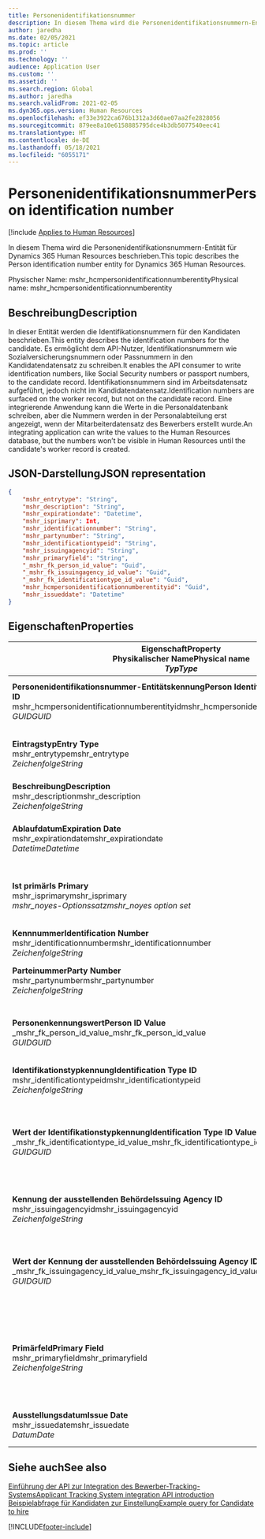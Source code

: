```yaml
---
title: Personenidentifikationsnummer
description: In diesem Thema wird die Personenidentifikationsnummern-Entität für Dynamics 365 Human Resources beschrieben.
author: jaredha
ms.date: 02/05/2021
ms.topic: article
ms.prod: ''
ms.technology: ''
audience: Application User
ms.custom: ''
ms.assetid: ''
ms.search.region: Global
ms.author: jaredha
ms.search.validFrom: 2021-02-05
ms.dyn365.ops.version: Human Resources
ms.openlocfilehash: ef33e3922ca676b1312a3d60ae07aa2fe2828056
ms.sourcegitcommit: 879ee8a10e6158885795dce4b3db5077540eec41
ms.translationtype: HT
ms.contentlocale: de-DE
ms.lasthandoff: 05/18/2021
ms.locfileid: "6055171"
---
```

# <a name="person-identification-number"></a><span data-ttu-id="a81b1-103">Personenidentifikationsnummer</span><span class="sxs-lookup"><span data-stu-id="a81b1-103">Person identification number</span></span>

[!include [Applies to Human Resources](../includes/applies-to-hr.md)]

<span data-ttu-id="a81b1-104">In diesem Thema wird die Personenidentifikationsnummern-Entität für Dynamics 365 Human Resources beschrieben.</span><span class="sxs-lookup"><span data-stu-id="a81b1-104">This topic describes the Person identification number entity for Dynamics 365 Human Resources.</span></span>

<span data-ttu-id="a81b1-105">Physischer Name: mshr_hcmpersonidentificationnumberentity</span><span class="sxs-lookup"><span data-stu-id="a81b1-105">Physical name: mshr_hcmpersonidentificationnumberentity</span></span>

## <a name="description"></a><span data-ttu-id="a81b1-106">Beschreibung</span><span class="sxs-lookup"><span data-stu-id="a81b1-106">Description</span></span>

<span data-ttu-id="a81b1-107">In dieser Entität werden die Identifikationsnummern für den Kandidaten beschrieben.</span><span class="sxs-lookup"><span data-stu-id="a81b1-107">This entity describes the identification numbers for the candidate.</span></span> <span data-ttu-id="a81b1-108">Es ermöglicht dem API-Nutzer, Identifikationsnummern wie Sozialversicherungsnummern oder Passnummern in den Kandidatendatensatz zu schreiben.</span><span class="sxs-lookup"><span data-stu-id="a81b1-108">It enables the API consumer to write identification numbers, like Social Security numbers or passport numbers, to the candidate record.</span></span> <span data-ttu-id="a81b1-109">Identifikationsnummern sind im Arbeitsdatensatz aufgeführt, jedoch nicht im Kandidatendatensatz.</span><span class="sxs-lookup"><span data-stu-id="a81b1-109">Identification numbers are surfaced on the worker record, but not on the candidate record.</span></span> <span data-ttu-id="a81b1-110">Eine integrierende Anwendung kann die Werte in die Personaldatenbank schreiben, aber die Nummern werden in der Personalabteilung erst angezeigt, wenn der Mitarbeiterdatensatz des Bewerbers erstellt wurde.</span><span class="sxs-lookup"><span data-stu-id="a81b1-110">An integrating application can write the values to the Human Resources database, but the numbers won’t be visible in Human Resources until the candidate's worker record is created.</span></span>

## <a name="json-representation"></a><span data-ttu-id="a81b1-111">JSON-Darstellung</span><span class="sxs-lookup"><span data-stu-id="a81b1-111">JSON representation</span></span>

```json
{
    "mshr_entrytype": "String",
    "mshr_description": "String",
    "mshr_expirationdate": "Datetime",
    "mshr_isprimary": Int,
    "mshr_identificationnumber": "String",
    "mshr_partynumber": "String",
    "mshr_identificationtypeid": "String",
    "mshr_issuingagencyid": "String",
    "mshr_primaryfield": "String",
    "_mshr_fk_person_id_value": "Guid",
    "_mshr_fk_issuingagency_id_value": "Guid",
    "_mshr_fk_identificationtype_id_value": "Guid",
    "mshr_hcmpersonidentificationnumberentityid": "Guid",
    "mshr_issueddate": "Datetime"
}
```

## <a name="properties"></a><span data-ttu-id="a81b1-112">Eigenschaften</span><span class="sxs-lookup"><span data-stu-id="a81b1-112">Properties</span></span>

| <span data-ttu-id="a81b1-113">Eigenschaft</span><span class="sxs-lookup"><span data-stu-id="a81b1-113">Property</span></span><br><span data-ttu-id="a81b1-114">**Physikalischer Name**</span><span class="sxs-lookup"><span data-stu-id="a81b1-114">**Physical name**</span></span><br><span data-ttu-id="a81b1-115">**_Typ_**</span><span class="sxs-lookup"><span data-stu-id="a81b1-115">**_Type_**</span></span> | <span data-ttu-id="a81b1-116">Verwenden</span><span class="sxs-lookup"><span data-stu-id="a81b1-116">Use</span></span> | <span data-ttu-id="a81b1-117">Beschreibung</span><span class="sxs-lookup"><span data-stu-id="a81b1-117">Description</span></span> |
| --- | --- | --- |
| <span data-ttu-id="a81b1-118">**Personenidentifikationsnummer-Entitätskennung**</span><span class="sxs-lookup"><span data-stu-id="a81b1-118">**Person Identification Number Entity ID**</span></span><br><span data-ttu-id="a81b1-119">mshr_hcmpersonidentificationnumberentityid</span><span class="sxs-lookup"><span data-stu-id="a81b1-119">mshr_hcmpersonidentificationnumberentityid</span></span><br><span data-ttu-id="a81b1-120">*GUID*</span><span class="sxs-lookup"><span data-stu-id="a81b1-120">*GUID*</span></span> | <span data-ttu-id="a81b1-121">Schreibgeschützt</span><span class="sxs-lookup"><span data-stu-id="a81b1-121">Read-only</span></span><br><span data-ttu-id="a81b1-122">Erforderlich</span><span class="sxs-lookup"><span data-stu-id="a81b1-122">Required</span></span><br><span data-ttu-id="a81b1-123">Vom System generiert</span><span class="sxs-lookup"><span data-stu-id="a81b1-123">System-generated</span></span> | <span data-ttu-id="a81b1-124">Eindeutiger primäre Bezeichner für den Datensatz der Personenidentifikationsnummer.</span><span class="sxs-lookup"><span data-stu-id="a81b1-124">Unique primary identifier for the person identification number record.</span></span> |
| <span data-ttu-id="a81b1-125">**Eintragstyp**</span><span class="sxs-lookup"><span data-stu-id="a81b1-125">**Entry Type**</span></span><br><span data-ttu-id="a81b1-126">mshr_entrytype</span><span class="sxs-lookup"><span data-stu-id="a81b1-126">mshr_entrytype</span></span><br><span data-ttu-id="a81b1-127">*Zeichenfolge*</span><span class="sxs-lookup"><span data-stu-id="a81b1-127">*String*</span></span> | <span data-ttu-id="a81b1-128">Lesen/Schreiben</span><span class="sxs-lookup"><span data-stu-id="a81b1-128">Read-write</span></span><br><span data-ttu-id="a81b1-129">Optional</span><span class="sxs-lookup"><span data-stu-id="a81b1-129">Optional</span></span> | <span data-ttu-id="a81b1-130">Freier Wert zum Verweis auf die Art der Eingabe für die Identifikationsnummer.</span><span class="sxs-lookup"><span data-stu-id="a81b1-130">Free value to reference the type of entry for the identification number.</span></span> |
| <span data-ttu-id="a81b1-131">**Beschreibung**</span><span class="sxs-lookup"><span data-stu-id="a81b1-131">**Description**</span></span><br><span data-ttu-id="a81b1-132">mshr_description</span><span class="sxs-lookup"><span data-stu-id="a81b1-132">mshr_description</span></span><br><span data-ttu-id="a81b1-133">*Zeichenfolge*</span><span class="sxs-lookup"><span data-stu-id="a81b1-133">*String*</span></span> | <span data-ttu-id="a81b1-134">Lesen/Schreiben</span><span class="sxs-lookup"><span data-stu-id="a81b1-134">Read-write</span></span><br><span data-ttu-id="a81b1-135">Optional</span><span class="sxs-lookup"><span data-stu-id="a81b1-135">Optional</span></span> | <span data-ttu-id="a81b1-136">Die Beschreibung der Kennnummer.</span><span class="sxs-lookup"><span data-stu-id="a81b1-136">The description of the identification number.</span></span> |
| <span data-ttu-id="a81b1-137">**Ablaufdatum**</span><span class="sxs-lookup"><span data-stu-id="a81b1-137">**Expiration Date**</span></span><br><span data-ttu-id="a81b1-138">mshr_expirationdate</span><span class="sxs-lookup"><span data-stu-id="a81b1-138">mshr_expirationdate</span></span><br><span data-ttu-id="a81b1-139">*Datetime*</span><span class="sxs-lookup"><span data-stu-id="a81b1-139">*Datetime*</span></span> | <span data-ttu-id="a81b1-140">Lesen/Schreiben</span><span class="sxs-lookup"><span data-stu-id="a81b1-140">Read-write</span></span><br><span data-ttu-id="a81b1-141">Optional</span><span class="sxs-lookup"><span data-stu-id="a81b1-141">Optional</span></span> | <span data-ttu-id="a81b1-142">Das Datum, an dem die Identifikationsnummer oder das zugehörige Dokument abläuft.</span><span class="sxs-lookup"><span data-stu-id="a81b1-142">The date on which the identification number or associated document expires.</span></span> |
| <span data-ttu-id="a81b1-143">**Ist primär**</span><span class="sxs-lookup"><span data-stu-id="a81b1-143">**Is Primary**</span></span><br><span data-ttu-id="a81b1-144">mshr_isprimary</span><span class="sxs-lookup"><span data-stu-id="a81b1-144">mshr_isprimary</span></span><br><span data-ttu-id="a81b1-145">*mshr_noyes-Optionssatz*</span><span class="sxs-lookup"><span data-stu-id="a81b1-145">*mshr_noyes option set*</span></span> | <span data-ttu-id="a81b1-146">Lesen/Schreiben</span><span class="sxs-lookup"><span data-stu-id="a81b1-146">Read-write</span></span><br><span data-ttu-id="a81b1-147">Optional</span><span class="sxs-lookup"><span data-stu-id="a81b1-147">Optional</span></span> | <span data-ttu-id="a81b1-148">Definiert, ob die Identifikationsnummer der primäre Datensatz für die Person für diesen Identifikationstyp ist.</span><span class="sxs-lookup"><span data-stu-id="a81b1-148">Defines whether the identification number is the primary record for the person for this identification type.</span></span> |
| <span data-ttu-id="a81b1-149">**Kennnummer**</span><span class="sxs-lookup"><span data-stu-id="a81b1-149">**Identification Number**</span></span><br><span data-ttu-id="a81b1-150">mshr_identificationnumber</span><span class="sxs-lookup"><span data-stu-id="a81b1-150">mshr_identificationnumber</span></span><br><span data-ttu-id="a81b1-151">*Zeichenfolge*</span><span class="sxs-lookup"><span data-stu-id="a81b1-151">*String*</span></span> | <span data-ttu-id="a81b1-152">Lesen/Schreiben</span><span class="sxs-lookup"><span data-stu-id="a81b1-152">Read-write</span></span><br><span data-ttu-id="a81b1-153">Erforderlich</span><span class="sxs-lookup"><span data-stu-id="a81b1-153">Required</span></span> | <span data-ttu-id="a81b1-154">Die Kennnummer</span><span class="sxs-lookup"><span data-stu-id="a81b1-154">The identification number.</span></span> |
| <span data-ttu-id="a81b1-155">**Parteinummer**</span><span class="sxs-lookup"><span data-stu-id="a81b1-155">**Party Number**</span></span><br><span data-ttu-id="a81b1-156">mshr_partynumber</span><span class="sxs-lookup"><span data-stu-id="a81b1-156">mshr_partynumber</span></span><br><span data-ttu-id="a81b1-157">*Zeichenfolge*</span><span class="sxs-lookup"><span data-stu-id="a81b1-157">*String*</span></span> | <span data-ttu-id="a81b1-158">Lesen/Schreiben</span><span class="sxs-lookup"><span data-stu-id="a81b1-158">Read-write</span></span><br><span data-ttu-id="a81b1-159">Erforderlich</span><span class="sxs-lookup"><span data-stu-id="a81b1-159">Required</span></span> | <span data-ttu-id="a81b1-160">Der Bezeichner der Partei (Person) im Besitz der Identifikationsnummer.</span><span class="sxs-lookup"><span data-stu-id="a81b1-160">The identifier of the party (person) owning the identification number.</span></span> |
| <span data-ttu-id="a81b1-161">**Personenkennungswert**</span><span class="sxs-lookup"><span data-stu-id="a81b1-161">**Person ID Value**</span></span><br><span data-ttu-id="a81b1-162">_mshr_fk_person_id_value</span><span class="sxs-lookup"><span data-stu-id="a81b1-162">_mshr_fk_person_id_value</span></span><br><span data-ttu-id="a81b1-163">*GUID*</span><span class="sxs-lookup"><span data-stu-id="a81b1-163">*GUID*</span></span> | <span data-ttu-id="a81b1-164">Schreibgeschützt</span><span class="sxs-lookup"><span data-stu-id="a81b1-164">Read-only</span></span><br><span data-ttu-id="a81b1-165">Erforderlich</span><span class="sxs-lookup"><span data-stu-id="a81b1-165">Required</span></span><br><span data-ttu-id="a81b1-166">Fremdschlüssel: mshr_dirpersonentityid der Entität mshr_dirpersonentity</span><span class="sxs-lookup"><span data-stu-id="a81b1-166">Foreign key: mshr_dirpersonentityid of mshr_dirpersonentity entity</span></span> | <span data-ttu-id="a81b1-167">Der eindeutige Bezeichner der Partei (Person).</span><span class="sxs-lookup"><span data-stu-id="a81b1-167">The unique identifier of the party (person).</span></span> |
| <span data-ttu-id="a81b1-168">**Identifikationstypkennung**</span><span class="sxs-lookup"><span data-stu-id="a81b1-168">**Identification Type ID**</span></span><br><span data-ttu-id="a81b1-169">mshr_identificationtypeid</span><span class="sxs-lookup"><span data-stu-id="a81b1-169">mshr_identificationtypeid</span></span><br><span data-ttu-id="a81b1-170">*Zeichenfolge*</span><span class="sxs-lookup"><span data-stu-id="a81b1-170">*String*</span></span> | <span data-ttu-id="a81b1-171">Lesen/Schreiben</span><span class="sxs-lookup"><span data-stu-id="a81b1-171">Read-write</span></span><br><span data-ttu-id="a81b1-172">Erforderlich</span><span class="sxs-lookup"><span data-stu-id="a81b1-172">Required</span></span> | <span data-ttu-id="a81b1-173">Der Typ der Identifikationsnummer.</span><span class="sxs-lookup"><span data-stu-id="a81b1-173">The type of identification number.</span></span> |
| <span data-ttu-id="a81b1-174">**Wert der Identifikationstypkennung**</span><span class="sxs-lookup"><span data-stu-id="a81b1-174">**Identification Type ID Value**</span></span><br><span data-ttu-id="a81b1-175">_mshr_fk_identificationtype_id_value</span><span class="sxs-lookup"><span data-stu-id="a81b1-175">_mshr_fk_identificationtype_id_value</span></span><br><span data-ttu-id="a81b1-176">*GUID*</span><span class="sxs-lookup"><span data-stu-id="a81b1-176">*GUID*</span></span> | <span data-ttu-id="a81b1-177">Schreibgeschützt</span><span class="sxs-lookup"><span data-stu-id="a81b1-177">Read-only</span></span><br><span data-ttu-id="a81b1-178">Erforderlich</span><span class="sxs-lookup"><span data-stu-id="a81b1-178">Required</span></span><br><span data-ttu-id="a81b1-179">Fremdschlüssel: mshr_hcmidentificationtypeentityid der Entität mshr_hcmidentificationtypeentity</span><span class="sxs-lookup"><span data-stu-id="a81b1-179">Foreign key: mshr_hcmidentificationtypeentityid of mshr_hcmidentificationtypeentity entity</span></span> | <span data-ttu-id="a81b1-180">Systemgenerierter eindeutiger Bezeichner des Identifikationstyps.</span><span class="sxs-lookup"><span data-stu-id="a81b1-180">System-generated unique identifier of the identification type.</span></span> |
| <span data-ttu-id="a81b1-181">**Kennung der ausstellenden Behörde**</span><span class="sxs-lookup"><span data-stu-id="a81b1-181">**Issuing Agency ID**</span></span><br><span data-ttu-id="a81b1-182">mshr_issuingagencyid</span><span class="sxs-lookup"><span data-stu-id="a81b1-182">mshr_issuingagencyid</span></span><br><span data-ttu-id="a81b1-183">*Zeichenfolge*</span><span class="sxs-lookup"><span data-stu-id="a81b1-183">*String*</span></span> | <span data-ttu-id="a81b1-184">Lesen/Schreiben</span><span class="sxs-lookup"><span data-stu-id="a81b1-184">Read-write</span></span><br><span data-ttu-id="a81b1-185">Optional</span><span class="sxs-lookup"><span data-stu-id="a81b1-185">Optional</span></span> | <span data-ttu-id="a81b1-186">Die Behörde oder Organisation, die die Identifikationsnummer ausstellt.</span><span class="sxs-lookup"><span data-stu-id="a81b1-186">The agency or organization issuing the identification number.</span></span> |
| <span data-ttu-id="a81b1-187">**Wert der Kennung der ausstellenden Behörde**</span><span class="sxs-lookup"><span data-stu-id="a81b1-187">**Issuing Agency ID Value**</span></span><br><span data-ttu-id="a81b1-188">_mshr_fk_issuingagency_id_value</span><span class="sxs-lookup"><span data-stu-id="a81b1-188">_mshr_fk_issuingagency_id_value</span></span><br><span data-ttu-id="a81b1-189">*GUID*</span><span class="sxs-lookup"><span data-stu-id="a81b1-189">*GUID*</span></span> | <span data-ttu-id="a81b1-190">Schreibgeschützt</span><span class="sxs-lookup"><span data-stu-id="a81b1-190">Read-only</span></span><br><span data-ttu-id="a81b1-191">Optional</span><span class="sxs-lookup"><span data-stu-id="a81b1-191">Optional</span></span><br><span data-ttu-id="a81b1-192">Fremdschlüssel: mshr_hcmissuingagencyentityid der Entität mshr_hcmissuingagencyentity</span><span class="sxs-lookup"><span data-stu-id="a81b1-192">Foreign key: mshr_hcmissuingagencyentityid of mshr_hcmissuingagencyentity entity</span></span> | <span data-ttu-id="a81b1-193">Systemgenerierter eindeutiger Bezeichner der Behörde, die die Identifikationsnummer ausstellt.</span><span class="sxs-lookup"><span data-stu-id="a81b1-193">System-generated unique identifier of the agency issuing the identification number.</span></span> |
| <span data-ttu-id="a81b1-194">**Primärfeld**</span><span class="sxs-lookup"><span data-stu-id="a81b1-194">**Primary Field**</span></span><br><span data-ttu-id="a81b1-195">mshr_primaryfield</span><span class="sxs-lookup"><span data-stu-id="a81b1-195">mshr_primaryfield</span></span><br><span data-ttu-id="a81b1-196">*Zeichenfolge*</span><span class="sxs-lookup"><span data-stu-id="a81b1-196">*String*</span></span> | <span data-ttu-id="a81b1-197">Schreibgeschützt</span><span class="sxs-lookup"><span data-stu-id="a81b1-197">Read-only</span></span><br><span data-ttu-id="a81b1-198">Erforderlich</span><span class="sxs-lookup"><span data-stu-id="a81b1-198">Required</span></span> | <span data-ttu-id="a81b1-199">Feld, das als ein weitere Bezeichner des Entitätsdatensatzes verwendet werden kann.</span><span class="sxs-lookup"><span data-stu-id="a81b1-199">Field to be used as an identifier of the entity record.</span></span> <span data-ttu-id="a81b1-200">Kombination aus Parteinummer, Kennung des Identifikationstyps und Identifikationsnummer.</span><span class="sxs-lookup"><span data-stu-id="a81b1-200">Combination of party number, identification type ID, and identification number.</span></span> |
| <span data-ttu-id="a81b1-201">**Ausstellungsdatum**</span><span class="sxs-lookup"><span data-stu-id="a81b1-201">**Issue Date**</span></span><br><span data-ttu-id="a81b1-202">mshr_issuedate</span><span class="sxs-lookup"><span data-stu-id="a81b1-202">mshr_issuedate</span></span><br><span data-ttu-id="a81b1-203">*Datum*</span><span class="sxs-lookup"><span data-stu-id="a81b1-203">*Date*</span></span> | <span data-ttu-id="a81b1-204">Lesen/Schreiben</span><span class="sxs-lookup"><span data-stu-id="a81b1-204">Read-write</span></span><br><span data-ttu-id="a81b1-205">Optional</span><span class="sxs-lookup"><span data-stu-id="a81b1-205">Optional</span></span> | <span data-ttu-id="a81b1-206">Das Datum, an dem die Identifikationsnummer ausgestellt wurde.</span><span class="sxs-lookup"><span data-stu-id="a81b1-206">The date the identification number was issued.</span></span> |

## <a name="see-also"></a><span data-ttu-id="a81b1-207">Siehe auch</span><span class="sxs-lookup"><span data-stu-id="a81b1-207">See also</span></span>

[<span data-ttu-id="a81b1-208">Einführung der API zur Integration des Bewerber-Tracking-Systems</span><span class="sxs-lookup"><span data-stu-id="a81b1-208">Applicant Tracking System integration API introduction</span></span>](hr-admin-integration-ats-api-introduction.md)<br>
[<span data-ttu-id="a81b1-209">Beispielabfrage für Kandidaten zur Einstellung</span><span class="sxs-lookup"><span data-stu-id="a81b1-209">Example query for Candidate to hire</span></span>](hr-admin-integration-ats-api-candidate-to-hire-example-query.md)



[!INCLUDE[footer-include](../includes/footer-banner.md)]
